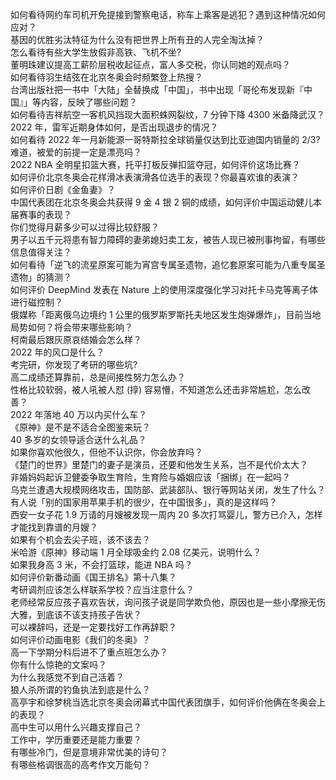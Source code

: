 如何看待网约车司机开免提接到警察电话，称车上乘客是逃犯？遇到这种情况如何应对？  
基因的优胜劣汰特征为什么没有把世界上所有丑的人完全淘汰掉？  
怎么看待有些大学生放假非高铁、飞机不坐?  
董明珠建议提高工薪阶层税收起征点，富人多交税，你认同她的观点吗？  
如何看待羽生结弦在北京冬奥会时频繁登上热搜？  
台湾出版社把一书中「大陆」全替换成「中国」，书中出现「哥伦布发现新『中国』」等内容，反映了哪些问题？  
如何看待吉祥航空一客机风挡现大面积蛛网裂纹，7 分钟下降 4300 米备降武汉？  
2022 年，雷军近期身体如何，是否出现退步的情况？  
如何看待 2022 年一月新能源一哥特斯拉全球销量仅达到比亚迪国内销量的 2/3?  
难道，被爱的前提一定是漂亮吗？  
2022 NBA 全明星扣篮大赛，托平打板反弹扣篮夺冠，如何评价这场比赛？  
如何评价北京冬奥会花样滑冰表演滑各位选手的表现？你最喜欢谁的表演？  
如何评价日剧《金鱼妻》？  
中国代表团在北京冬奥会共获得 9 金 4 银 2 铜的成绩，如何评价中国运动健儿本届赛事的表现？  
你们觉得月薪多少可以过得比较舒服？  
男子以五千元将患有智力障碍的妻弟媳妇卖工友，被告人现已被刑事拘留，有哪些信息值得关注？  
如何看待「逆飞的流星原案可能为宵宫专属圣遗物，追忆套原案可能为八重专属圣遗物」的猜测？  
如何评价 DeepMind 发表在 Nature 上的使用深度强化学习对托卡马克等离子体进行磁控制？  
俄媒称「距离俄乌边境约 1 公里的俄罗斯罗斯托夫地区发生炮弹爆炸」，目前当地局势如何？将会带来哪些影响？  
柯南最后跟灰原哀结婚会怎么样？  
2022 年的风口是什么？  
考完研，你发现了考研的哪些坑?  
高二成绩还算靠前，总是间接性努力怎么办？  
性格比较软弱，被人吼被人怼 (㨃) 容易懵，不知道怎么还击非常尴尬，怎么改善？  
2022 年落地 40 万以内买什么车？  
《原神》是不是不适合全图鉴来玩？  
40 多岁的女领导适合送什么礼品？  
如果你喜欢他很久，但他不认识你，你会放弃吗？  
《楚门的世界》里楚门的妻子是演员，还要和他发生关系，岂不是代价太大？  
非婚妈妈起诉卫健委争取生育险，生育险与婚姻应该「捆绑」在一起吗？  
乌克兰遭遇大规模网络攻击，国防部、武装部队、银行等网站关闭，发生了什么？  
有人说「别的国家用苹果手机的很少，在中国很多」，真的是这样吗？  
西安一女子花 1.9 万请的月嫂被发现一周内 20 多次打骂婴儿，警方已介入，怎样才能找到靠谱的月嫂？  
如果有个机会去尖子班，该不该去？  
米哈游《原神》移动端 1 月全球吸金约 2.08 亿美元，说明什么？  
如果我身高 3 米，不会打篮球，能进 NBA 吗？  
如何评价新番动画《国王排名》第十八集？  
考研调剂应该怎么样联系学校？应当注意什么？  
老师经常反应孩子喜欢告状，询问孩子说是同学欺负他，原因也是一些小摩擦无伤大雅，到底该不该支持孩子告状？  
可以裸辞吗，还是一定要找好工作再辞职？  
如何评价动画电影《我们的冬奥》？  
高一下学期分科后进不了重点班怎么办？  
你有什么惊艳的文案吗？  
为什么我感觉不到自己活着？  
狼人杀所谓的钓鱼执法到底是什么？  
高亭宇和徐梦桃当选北京冬奥会闭幕式中国代表团旗手，如何评价他俩在冬奥会上的表现？  
高中生可以用什么兴趣支撑自己？  
工作中，学历重要还是能力重要？  
有哪些冷门，但是意境非常优美的诗句？  
有哪些格调很高的高考作文万能句？  
